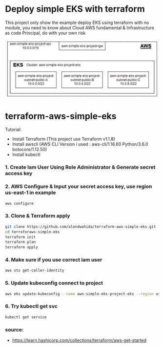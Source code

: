 # Deploy simple EKS with terraform
This project only show the example deploy EKS using terraform with no module, you need to know about Cloud AWS fundamental & Infrastructure as code Principal, do with your own risk

<p align="center">
<img src="https://raw.githubusercontent.com/alendwahida/terraform-aws-simple-eks/main/blob/awn-simple-eks-project-vpc.jpg"></img>
</p>

# terraform-aws-simple-eks

Tutorial:
- Install Terraform (This project use Terraform v1.1.8)
- Install awscli (AWS CLI Version i used : aws-cli/1.16.60 Python/3.6.0 botocore/1.12.50)
- Install kubectl

### 1. Create Iam User Using Role Administrator & Generate secret access key
### 2. AWS Configure & Input your secret access key, use region us-east-1 in example
   ```bash
   aws configure
   ```
### 3. Clone & Terraform apply 
   ```bash
   git clone https://github.com/alendwahida/terraform-aws-simple-eks.git
   cd terraforaws-simple-eks
   terraform init
   terraform plan
   terraform apply
   ```
### 4. Make sure if you use correct iam user
   ```bash
   aws sts get-caller-identity
   ```
### 5. Update kubeconfig connect to project
   ```bash
   aws eks update-kubeconfig --name awn-simple-eks-project-eks --region us-east-1
   ```
### 6. Try kubectl get svc
   ```bash
   kubectl get service
   ```
   
### source: 
- https://learn.hashicorp.com/collections/terraform/aws-get-started
